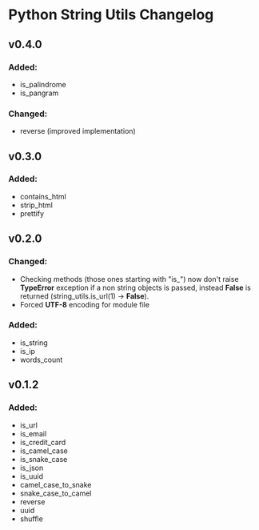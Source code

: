 # Python String Utils Changelog

## v0.4.0

### Added:

- is_palindrome
- is_pangram

### Changed:

- reverse (improved implementation)

## v0.3.0

### Added:

- contains_html
- strip_html
- prettify


## v0.2.0

### Changed:

- Checking methods (those ones starting with "is_") now don't raise **TypeError** exception
if a non string objects is passed, instead **False** is returned (string_utils.is_url(1) -> **False**).
- Forced **UTF-8** encoding for module file 

### Added:

- is_string
- is_ip
- words_count


## v0.1.2

### Added:

- is_url
- is_email
- is_credit_card
- is_camel_case
- is_snake_case
- is_json
- is_uuid
- camel_case_to_snake
- snake_case_to_camel
- reverse
- uuid
- shuffle
